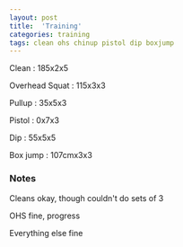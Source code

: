 ```yaml
---
layout: post
title:  'Training'
categories: training
tags: clean ohs chinup pistol dip boxjump
---
```


Clean : 185x2x5

Overhead Squat  : 115x3x3

Pullup  :  35x5x3

Pistol  : 0x7x3

Dip   : 55x5x5

Box jump : 107cmx3x3

### Notes

Cleans okay, though couldn't do sets of 3

OHS fine, progress

Everything else fine
